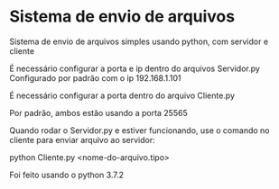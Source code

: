 # Sistema de envio de arquivos 

Sistema de envio de arquivos simples usando python, com servidor e cliente 

É necessário configurar a porta e ip dentro do arquivos Servidor.py
Configurado por padrão com o ip 192.168.1.101

É necessário configurar a porta dentro do arquivo Cliente.py

Por padrão, ambos estão usando a porta 25565 

Quando rodar o Servidor.py e estiver funcionando, use o comando no cliente para enviar arquivo ao servidor:

python Cliente.py <ip> <nome-do-arquivo.tipo>

Foi feito usando o python 3.7.2
